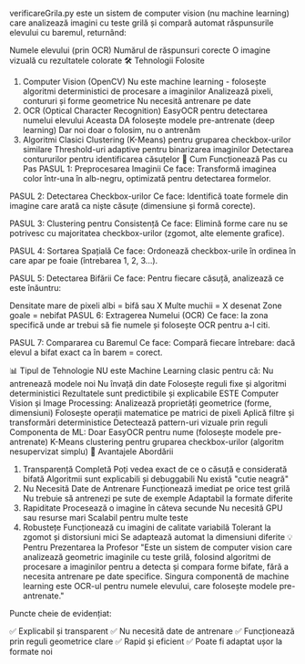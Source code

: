 verificareGrila.py este un sistem de computer vision (nu machine learning) care analizează imagini cu teste grilă și compară automat răspunsurile elevului cu baremul, returnând:

Numele elevului (prin OCR)
Numărul de răspunsuri corecte
O imagine vizuală cu rezultatele colorate
🛠️ Tehnologii Folosite
1. Computer Vision (OpenCV)
Nu este machine learning - folosește algoritmi deterministici de procesare a imaginilor
Analizează pixeli, contururi și forme geometrice
Nu necesită antrenare pe date
2. OCR (Optical Character Recognition)
EasyOCR pentru detectarea numelui elevului
Aceasta DA folosește modele pre-antrenate (deep learning)
Dar noi doar o folosim, nu o antrenăm
3. Algoritmi Clasici
Clustering (K-Means) pentru gruparea checkbox-urilor similare
Threshold-uri adaptive pentru binarizarea imaginilor
Detectarea contururilor pentru identificarea căsuțelor
🔬 Cum Funcționează Pas cu Pas
PASUL 1: Preprocesarea Imaginii
Ce face: Transformă imaginea color într-una în alb-negru, optimizată pentru detectarea formelor.

PASUL 2: Detectarea Checkbox-urilor
Ce face: Identifică toate formele din imagine care arată ca niște căsuțe (dimensiune și formă corecte).

PASUL 3: Clustering pentru Consistență
Ce face: Elimină forme care nu se potrivesc cu majoritatea checkbox-urilor (zgomot, alte elemente grafice).

PASUL 4: Sortarea Spațială
Ce face: Ordonează checkbox-urile în ordinea în care apar pe foaie (întrebarea 1, 2, 3...).

PASUL 5: Detectarea Bifării
Ce face: Pentru fiecare căsuță, analizează ce este înăuntru:

Densitate mare de pixeli albi = bifă sau X
Multe muchii = X desenat
Zone goale = nebifat
PASUL 6: Extragerea Numelui (OCR)
Ce face: Ia zona specifică unde ar trebui să fie numele și folosește OCR pentru a-l citi.

PASUL 7: Compararea cu Baremul
Ce face: Compară fiecare întrebare: dacă elevul a bifat exact ca în barem = corect.

📊 Tipul de Tehnologie
NU este Machine Learning clasic pentru că:
Nu antrenează modele noi
Nu învață din date
Folosește reguli fixe și algoritmi deterministici
Rezultatele sunt predictibile și explicabile
ESTE Computer Vision și Image Processing:
Analizează proprietăți geometrice (forme, dimensiuni)
Folosește operații matematice pe matrici de pixeli
Aplică filtre și transformări deterministice
Detectează pattern-uri vizuale prin reguli
Componenta de ML:
Doar EasyOCR pentru nume (folosește modele pre-antrenate)
K-Means clustering pentru gruparea checkbox-urilor (algoritm nesupervizat simplu)
🎯 Avantajele Abordării
1. Transparență Completă
Poți vedea exact de ce o căsuță e considerată bifată
Algoritmii sunt explicabili și debuggabili
Nu există "cutie neagră"
2. Nu Necesită Date de Antrenare
Funcționează imediat pe orice test grilă
Nu trebuie să antrenezi pe sute de exemple
Adaptabil la formate diferite
3. Rapiditate
Procesează o imagine în câteva secunde
Nu necesită GPU sau resurse mari
Scalabil pentru multe teste
4. Robustețe
Funcționează cu imagini de calitate variabilă
Tolerant la zgomot și distorsiuni mici
Se adaptează automat la dimensiuni diferite
💡 Pentru Prezentarea la Profesor
"Este un sistem de computer vision care analizează geometric imaginile cu teste grilă, folosind algoritmi de procesare a imaginilor pentru a detecta și compara forme bifate, fără a necesita antrenare pe date specifice. Singura componentă de machine learning este OCR-ul pentru numele elevului, care folosește modele pre-antrenate."

Puncte cheie de evidențiat:

✅ Explicabil și transparent
✅ Nu necesită date de antrenare
✅ Funcționează prin reguli geometrice clare
✅ Rapid și eficient
✅ Poate fi adaptat ușor la formate noi
